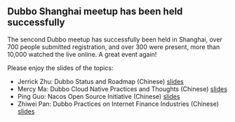Dubbo Shanghai meetup has been held successfully
---

The sencond Dubbo meetup has successfully been held in Shanghai, over 700 people submitted registration, and over 300 were present, more than 10,000 watched the live online. A great event again! 

Please enjoy the slides of the topics:
  * Jerrick Zhu: Dubbo Status and Roadmap (Chinese) [slides](https://github.com/dubbo/awesome-dubbo/blob/master/slides/meetup/201806%40Shanghai/dubbo-status-and-roadmap.pdf)
  * Mercy Ma: Dubbo Cloud Native Practices and Thoughts (Chinese) [slides](https://github.com/dubbo/awesome-dubbo/blob/master/slides/meetup/201806%40Shanghai/dubbo-cloud-native-practices-and-thoughts.pdf)
  * Ping Guo: Nacos Open Source Initiative (Chinese) [slides](https://github.com/dubbo/awesome-dubbo/blob/master/slides/meetup/201806%40Shanghai/nacos-open-source-initiative.pdf)
  * Zhiwei Pan: Dubbo Practices on Internet Finance Industries (Chinese) [slides](https://github.com/dubbo/awesome-dubbo/blob/master/slides/meetup/201806%40Shanghai/dubbo-practices-on-internet-finance-industries.pdf) 